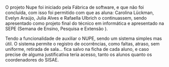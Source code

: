 
O projeto Nupe foi iniciado pela Fábrica de software, e que não foi concluída, com isso foi permitido com que as aluna: Carolina Lückman, Evelyn Araújo, Julia Alves e Rafaella Ulbrich o continuassem, sendo apresentado como projeto final do técnico em informática e apresentado na SEPE (Semana de Ensino, Pesquisa e Extensão ).

Tendo a funcionalidade de auxiliar o NUPE, sendo um sistema simples mas útil.
O sistema permite o registro de ocorrências, como faltas, atraso, sem uniforme, retirada de sala… fica salvo na ficha de cada aluno, e caso precise de alguma justificativa teria acesso, tanto os alunos quanto os coordenadores do SISAE.







